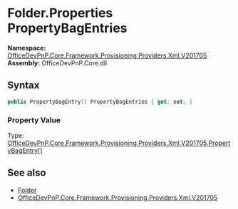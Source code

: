 # Folder.Properties PropertyBagEntries
  

**Namespace:** [OfficeDevPnP.Core.Framework.Provisioning.Providers.Xml.V201705](OfficeDevPnP.Core.Framework.Provisioning.Providers.Xml.V201705.md)  
**Assembly:** OfficeDevPnP.Core.dll  
## Syntax
```C#
public PropertyBagEntry[] PropertyBagEntries { get; set; }
```

### Property Value
Type: [OfficeDevPnP.Core.Framework.Provisioning.Providers.Xml.V201705.PropertyBagEntry[]](OfficeDevPnP.Core.Framework.Provisioning.Providers.Xml.V201705.PropertyBagEntry.md)  

## See also
- [Folder](OfficeDevPnP.Core.Framework.Provisioning.Providers.Xml.V201705.Folder.md) 
- [OfficeDevPnP.Core.Framework.Provisioning.Providers.Xml.V201705](OfficeDevPnP.Core.Framework.Provisioning.Providers.Xml.V201705.md) 
